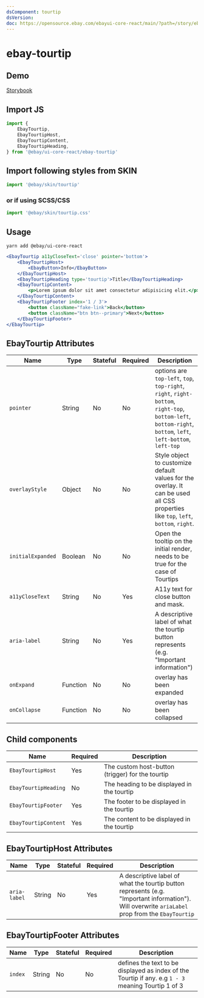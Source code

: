 ```yaml
---
dsComponent: tourtip
dsVersion:
doc: https://opensource.ebay.com/ebayui-core-react/main/?path=/story/ebay-tourtip--default-tourtip
---
```


# ebay-tourtip

## Demo

[Storybook](https://opensource.ebay.com/ebayui-core-react/main/?path=/story/ebay-tourtip--default-tourtip)

## Import JS

```jsx harmony
import {
    EbayTourtip,
    EbayTourtipHost,
    EbayTourtipContent,
    EbayTourtipHeading,
} from '@ebay/ui-core-react/ebay-tourtip'
```

## Import following styles from SKIN
```jsx harmony
import '@ebay/skin/tourtip'
```

### or if using SCSS/CSS
```jsx harmony
import '@ebay/skin/tourtip.css'
```

## Usage

```
yarn add @ebay/ui-core-react
```

```jsx harmony
<EbayTourtip a11yCloseText='close' pointer='bottom'>
    <EbayTourtipHost>
        <EbayButton>Info</EbayButton>
    </EbayTourtipHost>
    <EbayTourtipHeading type='tourtip'>Title</EbayTourtipHeading>
    <EbayTourtipContent>
        <p>Lorem ipsum dolor sit amet consectetur adipisicing elit.</p>
    </EbayTourtipContent>
    <EbayTourtipFooter index='1 / 3'>
        <button className="fake-link">Back</button>
        <button className="btn btn--primary">Next</button>
    </EbayTourtipFooter>
</EbayTourtip>
```

## EbayTourtip Attributes

| Name              | Type     | Stateful | Required | Description                                                                                                                                                  |
| ----------------- | -------- | -------- | -------- | ------------------------------------------------------------------------------------------------------------------------------------------------------------ |
| `pointer`         | String   | No       | No       | options are `top-left`, `top`, `top-right`, `right`, `right-bottom`, `right-top`, `bottom-left`, `bottom-right`, `bottom`, `left`, `left-bottom`, `left-top` |
| `overlayStyle`    | Object   | No       | No       | Style object to customize default values for the overlay. It can be used all CSS properties like `top`, `left`, `bottom`, `right`.                           |
| `initialExpanded` | Boolean  | No       | No       | Open the tooltip on the initial render, needs to be true for the case of Tourtips                                                                                                                       |
| `a11yCloseText`   | String   | No       | Yes      | A11y text for close button and mask.                                                                                                                         |
| `aria-label`      | String   | No       | Yes      | A descriptive label of what the tourtip button represents (e.g. "Important information")
| `onExpand`        | Function | No       | No       | overlay has been expanded                                                                                                                                    |
| `onCollapse`      | Function | No       | No       | overlay has been collapsed                                                                                                                                   |

## Child components

Name | Required | Description
--- | --- | ---
`EbayTourtipHost`    | Yes | The custom host-button (trigger) for the tourtip
`EbayTourtipHeading` | No | The heading to be displayed in the tourtip 
`EbayTourtipFooter` | Yes | The footer to be displayed in the tourtip
`EbayTourtipContent` | Yes | The content to be displayed in the tourtip

## EbayTourtipHost Attributes

| Name              | Type     | Stateful | Required | Description                                                                                                                                                  |
| ----------------- | -------- | -------- | -------- | ------------------------------------------------------------------------------------------------------------------------------------------------------------ |
| `aria-label`      | String   | No       | Yes      | A descriptive label of what the tourtip button represents (e.g. "Important information"). Will overwrite `ariaLabel` prop from the `EbayTourtip`


## EbayTourtipFooter Attributes

| Name              | Type     | Stateful | Required | Description                                                                                                                                                  |
| ----------------- | -------- | -------- | -------- | ------------------------------------------------------------------------------------------------------------------------------------------------------------ |
| `index`      | String   | No       | No      | defines the text to be displayed as index of the Tourtip if any. e.g `1 - 3` meaning Tourtip 1 of 3

